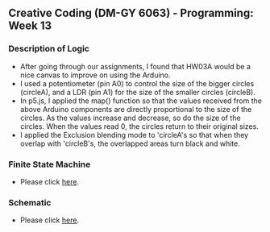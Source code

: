 ## Creative Coding (DM-GY 6063) - Programming: Week 13

### Description of Logic
- After going through our assignments, I found that HW03A would be a nice canvas to improve on using the Arduino.
- I used a potentiometer (pin A0) to control the size of the bigger circles (circleA), and a LDR (pin A1) for the size of the smaller circles (circleB).
- In p5.js, I applied the map() function so that the values received from the above Arduino components are directly proportional to the size of the circles. As the values increase and decrease, so do the size of the circles. When the values read 0, the circles return to their original sizes.
- I applied the Exclusion blending mode to 'circleA's so that when they overlap with 'circleB's, the overlapped areas turn black and white.

### Finite State Machine
- Please click [here](https://drive.google.com/file/d/1mAJnIPA9eqOFGp4AZO2v27zLJDNgTccV/view?usp=sharing).

### Schematic
- Please click [here](https://drive.google.com/file/d/10ieMbInDyBM35ss2SUYxwHX9n6Bjt899/view?usp=sharing).